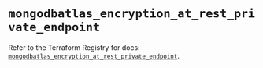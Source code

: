 # `mongodbatlas_encryption_at_rest_private_endpoint`

Refer to the Terraform Registry for docs: [`mongodbatlas_encryption_at_rest_private_endpoint`](https://registry.terraform.io/providers/mongodb/mongodbatlas/1.20.0/docs/resources/encryption_at_rest_private_endpoint).
